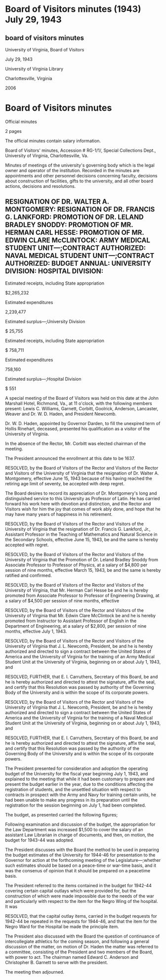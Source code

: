 Board of Visitors minutes (1943) July 29, 1943
==============================================

board of visitors minutes
-------------------------

University of Virginia, Board of Visitors

July 29, 1943

University of Virginia Library

Charlottesville, Virginia

2006

Board of Visitors minutes
=========================

Official minutes

2 pages

The official minutes contain salary information.

Board of Visitors' minutes, Accession # RG-1/1/, Special Collections Dept., University of Virginia, Charlottesville, Va.

Minutes of meetings of the university's governing body which is the legal owner and operator of the institution. Recorded in the minutes are appointments and other personnel decisions concerning faculty, decisions about construction of facilities, gifts to the university, and all other board actions, decisions and resolutions.

RESIGNATION OF DR. WALTER A. MONTGOMERY: RESIGNATION OF DR. FRANCIS G. LANKFORD: PROMOTION OF DR. LELAND BRADLEY SNODDY: PROMOTION OF MR. HERMAN CARL HESSE: PROMOTION OF MR. EDWIN CLARE McCLINTOCK: ARMY MEDICAL STUDENT UNIT—;CONTRACT AUTHORIZED: NAVAL MEDICAL STUDENT UNIT—;CONTRACT AUTHORIZED: BUDGET ANNUAL: UNIVERSITY DIVISION: HOSPITAL DIVISION:
-------------------------------------------------------------------------------------------------------------------------------------------------------------------------------------------------------------------------------------------------------------------------------------------------------------------------------------------------------------

Estimated receipts, including State appropriation

$2,265,232

Estimated expenditures

2,239,477

Estimated surplus—;University Division

$ 25,755

Estimated receipts, including State appropriation

$ 758,711

Estimated expenditures

758,160

Estimated surplus—;Hospital Division

$ 551

A special meeting of the Board of Visitors was held on this date at the John Marshall Hotel, Richmond, Va., at 11 o'clock, with the following members present: Lewis C. Williams, Garnett, Corbitt, Goolrick, Anderson, Lancaster, Weaver and Dr. W. D. Haden, and President Newcomb.

Dr. W. D. Haden, appointed by Governor Darden, to fill the unexpired term of Hollis Rinehart, deceased, presented his qualification as a visitor of the University of Virginia.

In the absence of the Rector, Mr. Corbitt was elected chairman of the meeting.

The President announced the enrollment at this date to be 1637.

RESOLVED, by the Board of Visitors of the Rector and Visitors of the Rector and Visitors of the University of Virginia that the resignation of Dr. Walter A. Montgomery, effective June 15, 1943 because of his having reached the retiring age limit of seventy, be accepted with deep regret.

The Board desires to record its appreciation of Dr. Montgomery's long and distinguished service to this University as Professor of Latin. He has carried forward his work here with devotion and distinction, and the Rector and Visitors wish for him the joy that comes of work ably done, and hope that he may have many years of happiness in his retirement.

RESOLVED, by the Board of Visitors of the Rector and Visitors of the University of Virginia that the resignation of Dr. Francis G. Lankford, Jr., Assistant Professor in the Teaching of Mathematics and Natural Science in the Secondary Schools, effective June 15, 1943, be and the same is hereby accepted with regret.

RESOLVED, by the Board of Visitors of the Rector and Visitors of the University of Virginia that the Promotion of Dr. Leland Bradley Snoddy from Associate Professor to Professor of Physics, at a salary of $4,800 per session of nine months, effective March 15, 1943, be and the same is hereby ratified and confirmed.

RESOLVED, by the Board of Visitors of the Rector and Visitors of the University of Virginia, that Mr. Herman Carl Hesse be and he is hereby promoted from Associate Professor to Professor of Engineering Drawing, at a salary of $4,500 per session of nine months, effective

RESOLVED, by the Board of Visitors of the Rector and Visitors of the University of Virginia that Mr. Edwin Clare McClintock be and he is hereby promoted from Instructor to Assistant Professor of English in the Department of Engineering, at a salary of $2,800, per session of nine months, effective July 1, 1943.

RESOLVED, by the Board of Visitors of the Rector and Visitors of the University of Virginia that J. L. Newcomb, President, be and he is hereby authorized and directed to sign a contract between the United States of America and the University of Virginia for the training of an Army Medical Student Unit at the University of Virginia, beginning on or about July 1, 1943, and

RESOLVED, FURTHER, that E. I. Carruthers, Secretary of this Board, be and he is hereby authorized and directed to attest the signature, affix the seal, and certify that this Resolution was passed by authority of the Governing Body of the University and is within the scope of its corporate powers.

RESOLVED, by the Board of Visitors of the Rector and Visitors of the University of Virginia that J. L. Newcomb, President, be and he is hereby authorized and directed to sign a contract between the United States of America and the University of Virginia for the training of a Naval Medical Student Unit at the University of Virginia, beginning on or about July 1, 1943, and

RESOLVED, FURTHER, that E. I. Carruthers, Secretary of this Board, be and he is hereby authorized and directed to attest the signature, affix the seal, and certify that this Resolution was passed by the authority of the Governing Body of the University and is within the scope of its corporate powers.

The President presented for consideration and adoption the operating budget of the University for the fiscal year beginning July 1, 1943, and explained to the meeting that while it had been customary to prepare and present the budget earlier in the year, due to the conditions affecting the registration of students, and the unsettled situation with respect to contracts in prospect with the Army and Navy for training certain units, he had been unable to make any progress in its preparation until the registration for the session beginning on July 1, had been completed.

The budget, as presented carried the following figures;

Following examination and discussion of the budget, the appropriation for the Law Department was increased $1,500 to cover the salary of an assistant Law Librarian in charge of documents, and then, on motion, the budget for 1943-44 was adopted.

The President discusses with the Board the method to be used in preparing the budget estimates of the University for 1944-46 for presentation to the Governor for action at the forthcoming meeting of the Legislature—;whether such estimates should be based on a peace-time or war-time basis, and it was the consenus of opinion that it should be prepared on a peacetime basis.

The President referred to the items contained in the budget for 1942-44 covering certain capital outlays which were provided for, but the construction of which were made impossible due to the needs of the war and particularly with respect to the item for the Negro Wing of the hospital. It was

RESOLVED, that the capital outlay items, carried in the budget requests for 1942-44 be repeated in the requests for 1944-46, and that the item for the Negro Ward for the Hospital be made the principle item.

The President also discussed with the Board the question of continuance of intercollegiate athletics for the coming season, and following a general discussion of the matter, on motion of Dr. Haden the matter was referred to a committee, consisting of the President and two members of the Board, with power to act. The chairman named Edward C. Anderson and Christopher B. Garnett to serve with the president.

The meeting then adjourned.